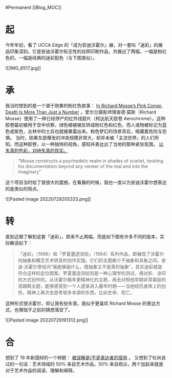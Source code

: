 #Permanent
[[Blog_MOC]] 

# 起
今年年初，看了 UCCA Edge 的「成为安迪沃霍尔」展，对一套叫「迷彩」的展品印象深刻。它是安迪沃霍尔标志性的丝网印刷作品，共展出了两幅，一幅是粉红色的，一幅是经典的迷彩配色（与下图类似）。

![[IMG_6517.jpg]]

# 承
我当时想到的是一个源于刚果的粉红色故事： [In Richard Mosse’s Pink Congo, Death Is More Than Just a Number](https://elephant.art/in-richard-mosses-pink-congo-death-is-more-than-just-a-number-08052020/) 。爱尔兰摄影师理查德·莫斯（Richard Mosse）使用了一种已经停产的红外线胶片（柯达航天胶卷 Aerochrome）。这种胶卷最初被用于空中侦察，绿色植被被反转成粉红色和红色，而人或物被标记为蓝色或紫色，丛林中的士兵也就被暴露出来。粉色梦幻的场景背后，暗藏着危险与恐惧。
当时，刚果东部爆发的冲突规模非常大，却并未被「主流世界」的人们所知。而这种胶卷，以一种独特的视角，感知并表达出了当地的那种紧张氛围。 [以失真的色彩，对峙失真的现实。](https://www.bilibili.com/video/BV1jf4y1c7Ke/?vd_source=018975cd7c234eb2ada5f19ae5df4568)

>“Mosse constructs a psychedelic realm in shades of scarlet, twisting his documentation beyond any veneer of the real and into the imaginary”

这个项目当时给了我很大的震撼，在看展的时候，我也一度以为安迪沃霍尔想表达的是类似的观点。

![[Pasted image 20220729205333.png]]

# 转
直到近期了解到这套「迷彩」，原来不止两幅，而是如下图有许多不同的版本，实际解读如下：

>「迷彩」（1986）和「罗夏墨迹测验」（1984）系列作品，即展现了沃霍尔向抽象和概念艺术转变的创作实践。它们的主题都介于抽象和具象之间。安迪·沃霍尔曾经问“我能够画什么，既抽象又不是真的抽象”，其实迷彩就是符合这样的定位图案。罗夏墨迹测验则是一种心理学的测试，用对折、涂印的方式创作的。从沃霍尔晚年更精神化的主题，再去对照他早期非常美丽的高跟鞋主题，能够感受到一个人逐渐进入暮年时期——当他经历身体上的创伤，精神上再次去思考很多本源的东西，比如生命、死亡。

这种形式很沃霍尔，却让我有些失落，我似乎更喜欢 Richard Mosse 的表达方式，也懊恼于之前的猜想落空了。

![[Pasted image 20220729191312.png]]

# 合
想到了 19 年新国辩的一个辨题： [被误解是/不是表达者的宿命](https://www.bilibili.com/video/BV1D7411H7zP?vd_source=018975cd7c234eb2ada5f19ae5df4568) 。
又想到了杜尚说过的一句话：艺术场域的 50% 来自艺术作品，50% 来自观众，两个加起来就是对于艺术作品的阅读、理解和阐释。

